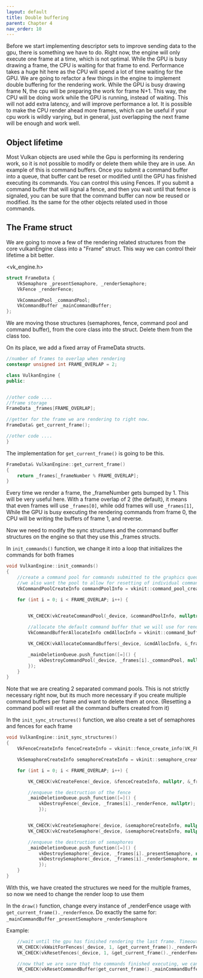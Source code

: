 ```yaml
---
layout: default
title: Double buffering
parent: Chapter 4
nav_order: 10
---
```


Before we start implementing descriptor sets to improve sending data to the gpu, there is something we have to do. Right now, the engine will only execute one frame at a time, which is not optimal. While the GPU is busy drawing a frame, the CPU is waiting for that frame to end. Performance takes a huge hit here as the CPU will spend a lot of time waiting for the GPU.
We are going to refactor a few things in the engine to implement double buffering for the rendering work. While the GPU is busy drawing frame N, the cpu will be preparing the work for frame N+1. This way, the CPU will be doing work while the GPU is running, instead of waiting. This will not add extra latency, and will improve performance a lot.
It is possible to make the CPU render ahead more frames, which can be useful if your cpu work is wildly varying, but in general, just overlapping the next frame will be enough and work well.

## Object lifetime
Most Vulkan objects are used while the Gpu is performing its rendering work, so it is not possible to modify or delete them while they are in use.
An example of this is command buffers. Once you submit a command buffer into a queue, that buffer cant be reset or modified until the GPU has finished executing its commands.
You can control this using Fences. If you submit a command buffer that will signal a fence, and then you wait until that fence is signaled, you can be sure that the command buffer can now be reused or modified. Its the same for the other objects related used in those commands.


## The Frame struct
We are going to move a few of the rendering related structures from the core vulkanEngine class into a "Frame" struct. This way we can control their lifetime a bit better.

<vk_engine.h>
```cpp
struct FrameData {
	VkSemaphore _presentSemaphore, _renderSemaphore;
	VkFence _renderFence;	

	VkCommandPool _commandPool;
	VkCommandBuffer _mainCommandBuffer;
};
```

We are moving those structures (semaphores, fence, command pool and command buffer), from the core class into the struct. Delete them from the class too.

On its place, we add a fixed array of FrameData structs.

```cpp
//number of frames to overlap when rendering
constexpr unsigned int FRAME_OVERLAP = 2;

class VulkanEngine {
public:


//other code ....
//frame storage
FrameData _frames[FRAME_OVERLAP];

//getter for the frame we are rendering to right now.
FrameData& get_current_frame();

//other code ....
}
```

The implementation for `get_current_frame()` is going to be this.

```cpp
FrameData& VulkanEngine::get_current_frame()
{
	return _frames[_frameNumber % FRAME_OVERLAP];
}
```
Every time we render a frame, the _frameNumber gets bumped by 1. This will be very useful here. With a frame overlap of 2 (the default), it means that even frames will use `_frames[0]`, while odd frames will use `_frames[1]`, While the GPU is busy executing the rendering commands from frame 0, the CPU will be writing the buffers of frame 1, and reverse.

Now we need to modify the sync structures and the command buffer structures on the engine so that they use this _frames structs.

In `init_commands()` function, we change it into a loop that initializes the commands for both frames
```cpp
void VulkanEngine::init_commands()
{
	//create a command pool for commands submitted to the graphics queue.
	//we also want the pool to allow for resetting of individual command buffers
	VkCommandPoolCreateInfo commandPoolInfo = vkinit::command_pool_create_info(_graphicsQueueFamily, VK_COMMAND_POOL_CREATE_RESET_COMMAND_BUFFER_BIT);

	for (int i = 0; i < FRAME_OVERLAP; i++) {

	
		VK_CHECK(vkCreateCommandPool(_device, &commandPoolInfo, nullptr, &_frames[i]._commandPool));

		//allocate the default command buffer that we will use for rendering
		VkCommandBufferAllocateInfo cmdAllocInfo = vkinit::command_buffer_allocate_info(_frames[i]._commandPool, 1);

		VK_CHECK(vkAllocateCommandBuffers(_device, &cmdAllocInfo, &_frames[i]._mainCommandBuffer));

		_mainDeletionQueue.push_function([=]() {
			vkDestroyCommandPool(_device, _frames[i]._commandPool, nullptr);
		});
	}
}
```

Note that we are creating 2 separated command pools. This is not strictly necessary right now, but its much more necessary if you create multiple command buffers per frame and want to delete them at once. (Resetting a command pool will reset all the command buffers created from it)

In the `init_sync_structures()` function, we also create a set of semaphores and fences for each frame

```cpp
void VulkanEngine::init_sync_structures()
{	
	VkFenceCreateInfo fenceCreateInfo = vkinit::fence_create_info(VK_FENCE_CREATE_SIGNALED_BIT);

	VkSemaphoreCreateInfo semaphoreCreateInfo = vkinit::semaphore_create_info();

	for (int i = 0; i < FRAME_OVERLAP; i++) {     

        VK_CHECK(vkCreateFence(_device, &fenceCreateInfo, nullptr, &_frames[i]._renderFence));

        //enqueue the destruction of the fence
        _mainDeletionQueue.push_function([=]() {
            vkDestroyFence(_device, _frames[i]._renderFence, nullptr);
            });


        VK_CHECK(vkCreateSemaphore(_device, &semaphoreCreateInfo, nullptr, &_frames[i]._presentSemaphore));
        VK_CHECK(vkCreateSemaphore(_device, &semaphoreCreateInfo, nullptr, &_frames[i]._renderSemaphore));

        //enqueue the destruction of semaphores
        _mainDeletionQueue.push_function([=]() {
            vkDestroySemaphore(_device, _frames[i]._presentSemaphore, nullptr);
            vkDestroySemaphore(_device, _frames[i]._renderSemaphore, nullptr);
            });
	}
}
```

With this, we have created the structures we need for the multiple frames, so now we need to change the render loop to use them

In the `draw()` function, change every instance of _renderFence usage with `get_current_frame()._renderFence`. Do exactly the same for:
`_mainCommandBuffer`
`_presentSemaphore`
`_renderSemaphore`

Example:
```cpp
    //wait until the gpu has finished rendering the last frame. Timeout of 1 second
	VK_CHECK(vkWaitForFences(_device, 1, &get_current_frame()._renderFence, true, 1000000000));
	VK_CHECK(vkResetFences(_device, 1, &get_current_frame()._renderFence));

    //now that we are sure that the commands finished executing, we can safely reset the command buffer to begin recording again.
	VK_CHECK(vkResetCommandBuffer(get_current_frame()._mainCommandBuffer, 0));

```